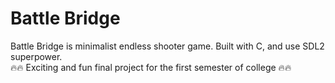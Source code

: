 # Battle Bridge
Battle Bridge is minimalist endless shooter game. Built with C, and use SDL2 superpower.<br/>
🔥🔥 Exciting and fun final project for the first semester of college 🔥🔥
